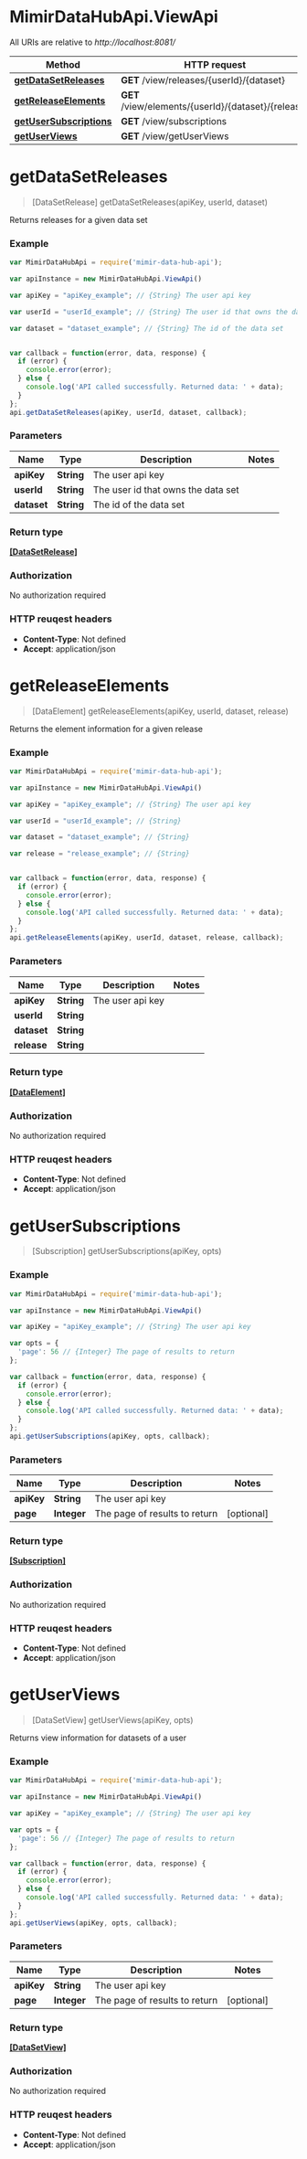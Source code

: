 # MimirDataHubApi.ViewApi

All URIs are relative to *http://localhost:8081/*

Method | HTTP request | Description
------------- | ------------- | -------------
[**getDataSetReleases**](ViewApi.md#getDataSetReleases) | **GET** /view/releases/{userId}/{dataset} | 
[**getReleaseElements**](ViewApi.md#getReleaseElements) | **GET** /view/elements/{userId}/{dataset}/{release} | 
[**getUserSubscriptions**](ViewApi.md#getUserSubscriptions) | **GET** /view/subscriptions | 
[**getUserViews**](ViewApi.md#getUserViews) | **GET** /view/getUserViews | 


<a name="getDataSetReleases"></a>
# **getDataSetReleases**
> [DataSetRelease] getDataSetReleases(apiKey, userId, dataset)



Returns releases for a given data set

### Example
```javascript
var MimirDataHubApi = require('mimir-data-hub-api');

var apiInstance = new MimirDataHubApi.ViewApi()

var apiKey = "apiKey_example"; // {String} The user api key

var userId = "userId_example"; // {String} The user id that owns the data set

var dataset = "dataset_example"; // {String} The id of the data set


var callback = function(error, data, response) {
  if (error) {
    console.error(error);
  } else {
    console.log('API called successfully. Returned data: ' + data);
  }
};
api.getDataSetReleases(apiKey, userId, dataset, callback);
```

### Parameters

Name | Type | Description  | Notes
------------- | ------------- | ------------- | -------------
 **apiKey** | **String**| The user api key | 
 **userId** | **String**| The user id that owns the data set | 
 **dataset** | **String**| The id of the data set | 

### Return type

[**[DataSetRelease]**](DataSetRelease.md)

### Authorization

No authorization required

### HTTP reuqest headers

 - **Content-Type**: Not defined
 - **Accept**: application/json

<a name="getReleaseElements"></a>
# **getReleaseElements**
> [DataElement] getReleaseElements(apiKey, userId, dataset, release)



Returns the element information for a given release

### Example
```javascript
var MimirDataHubApi = require('mimir-data-hub-api');

var apiInstance = new MimirDataHubApi.ViewApi()

var apiKey = "apiKey_example"; // {String} The user api key

var userId = "userId_example"; // {String} 

var dataset = "dataset_example"; // {String} 

var release = "release_example"; // {String} 


var callback = function(error, data, response) {
  if (error) {
    console.error(error);
  } else {
    console.log('API called successfully. Returned data: ' + data);
  }
};
api.getReleaseElements(apiKey, userId, dataset, release, callback);
```

### Parameters

Name | Type | Description  | Notes
------------- | ------------- | ------------- | -------------
 **apiKey** | **String**| The user api key | 
 **userId** | **String**|  | 
 **dataset** | **String**|  | 
 **release** | **String**|  | 

### Return type

[**[DataElement]**](DataElement.md)

### Authorization

No authorization required

### HTTP reuqest headers

 - **Content-Type**: Not defined
 - **Accept**: application/json

<a name="getUserSubscriptions"></a>
# **getUserSubscriptions**
> [Subscription] getUserSubscriptions(apiKey, opts)



### Example
```javascript
var MimirDataHubApi = require('mimir-data-hub-api');

var apiInstance = new MimirDataHubApi.ViewApi()

var apiKey = "apiKey_example"; // {String} The user api key

var opts = { 
  'page': 56 // {Integer} The page of results to return
};

var callback = function(error, data, response) {
  if (error) {
    console.error(error);
  } else {
    console.log('API called successfully. Returned data: ' + data);
  }
};
api.getUserSubscriptions(apiKey, opts, callback);
```

### Parameters

Name | Type | Description  | Notes
------------- | ------------- | ------------- | -------------
 **apiKey** | **String**| The user api key | 
 **page** | **Integer**| The page of results to return | [optional] 

### Return type

[**[Subscription]**](Subscription.md)

### Authorization

No authorization required

### HTTP reuqest headers

 - **Content-Type**: Not defined
 - **Accept**: application/json

<a name="getUserViews"></a>
# **getUserViews**
> [DataSetView] getUserViews(apiKey, opts)



Returns view information for datasets of a user

### Example
```javascript
var MimirDataHubApi = require('mimir-data-hub-api');

var apiInstance = new MimirDataHubApi.ViewApi()

var apiKey = "apiKey_example"; // {String} The user api key

var opts = { 
  'page': 56 // {Integer} The page of results to return
};

var callback = function(error, data, response) {
  if (error) {
    console.error(error);
  } else {
    console.log('API called successfully. Returned data: ' + data);
  }
};
api.getUserViews(apiKey, opts, callback);
```

### Parameters

Name | Type | Description  | Notes
------------- | ------------- | ------------- | -------------
 **apiKey** | **String**| The user api key | 
 **page** | **Integer**| The page of results to return | [optional] 

### Return type

[**[DataSetView]**](DataSetView.md)

### Authorization

No authorization required

### HTTP reuqest headers

 - **Content-Type**: Not defined
 - **Accept**: application/json

